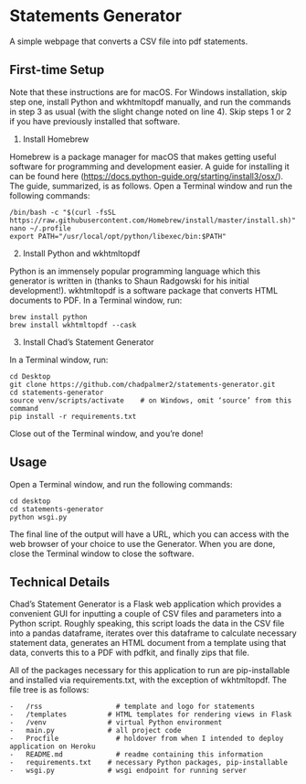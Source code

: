 # Statements Generator

A simple webpage that converts a CSV file into pdf statements.

## First-time Setup

Note that these instructions are for macOS. For Windows installation, skip step one, install Python and wkhtmltopdf manually, and run the commands in step 3 as usual (with the slight change noted on line 4). Skip steps 1 or 2 if you have previously installed that software.

1.	Install Homebrew

Homebrew is a package manager for macOS that makes getting useful software for programming and development easier. A guide for installing it can be found here (https://docs.python-guide.org/starting/install3/osx/). The guide, summarized, is as follows. Open a Terminal window and run the following commands:

```
/bin/bash -c "$(curl -fsSL https://raw.githubusercontent.com/Homebrew/install/master/install.sh)"
nano ~/.profile
export PATH="/usr/local/opt/python/libexec/bin:$PATH"
```

2.	Install Python and wkhtmltopdf

Python is an immensely popular programming language which this generator is written in (thanks to Shaun Radgowski for his initial development!). wkhtmltopdf is a software package that converts HTML documents to PDF. In a Terminal window, run:

```
brew install python
brew install wkhtmltopdf --cask
```

3.	Install Chad’s Statement Generator

In a Terminal window, run:

```
cd Desktop
git clone https://github.com/chadpalmer2/statements-generator.git
cd statements-generator
source venv/scripts/activate    # on Windows, omit ‘source’ from this command 
pip install -r requirements.txt
```

Close out of the Terminal window, and you’re done!

## Usage

Open a Terminal window, and run the following commands:

```
cd desktop
cd statements-generator
python wsgi.py
```

The final line of the output will have a URL, which you can access with the web browser of your choice to use the Generator. When you are done, close the Terminal window to close the software.

## Technical Details

Chad’s Statement Generator is a Flask web application which provides a convenient GUI for inputting a couple of CSV files and parameters into a Python script. Roughly speaking, this script loads the data in the CSV file into a pandas dataframe, iterates over this dataframe to calculate necessary statement data, generates an HTML document from a template using that data, converts this to a PDF with pdfkit, and finally zips that file.

All of the packages necessary for this application to run are pip-installable and installed via requirements.txt, with the exception of wkhtmltopdf. The file tree is as follows:

```
-	/rss 		          # template and logo for statements
-	/templates 		    # HTML templates for rendering views in Flask
-	/venv 		        # virtual Python environment
-	main.py		        # all project code
-	Procfile		      # holdover from when I intended to deploy application on Heroku
-	README.md		      # readme containing this information
-	requirements.txt 	# necessary Python packages, pip-installable
-	wsgi.py		        # wsgi endpoint for running server	
```
